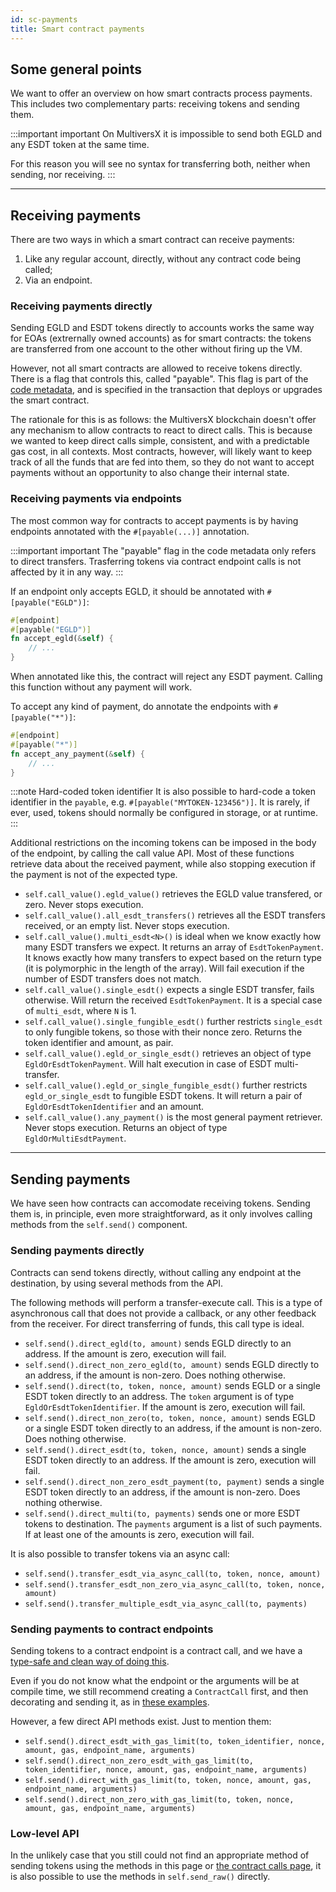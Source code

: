 ```yaml
---
id: sc-payments
title: Smart contract payments
---
```


[comment]: # (mx-abstract)

## Some general points

We want to offer an overview on how smart contracts process payments. This includes two complementary parts: receiving tokens and sending them.

:::important important
On MultiversX it is impossible to send both EGLD and any ESDT token at the same time.

For this reason you will see no syntax for transferring both, neither when sending, nor receiving.
:::


---

[comment]: # (mx-context-auto)

## Receiving payments

There are two ways in which a smart contract can receive payments:
1. Like any regular account, directly, without any contract code being called;
2. Via an endpoint.


[comment]: # (mx-context-auto)

### Receiving payments directly

Sending EGLD and ESDT tokens directly to accounts works the same way for EOAs (extrernally owned accounts) as for smart contracts: the tokens are transferred from one account to the other without firing up the VM.

However, not all smart contracts are allowed to receive tokens directly. There is a flag that controls this, called "payable". This flag is part of the [code metadata](/developers/data/code-metadata), and is specified in the transaction that deploys or upgrades the smart contract.

The rationale for this is as follows: the MultiversX blockchain doesn't offer any mechanism to allow contracts to react to direct calls. This is because we wanted to keep direct calls simple, consistent, and with a predictable gas cost, in all contexts. Most contracts, however, will likely want to keep track of all the funds that are fed into them, so they do not want to accept payments without an opportunity to also change their internal state.


[comment]: # (mx-context-auto)

### Receiving payments via endpoints

The most common way for contracts to accept payments is by having endpoints annotated with the `#[payable(...)]` annotation.

:::important important
The "payable" flag in the code metadata only refers to direct transfers. Trasferring tokens via contract endpoint calls is not affected by it in any way.
:::


If an endpoint only accepts EGLD, it should be annotated with `#[payable("EGLD")]`:

```rust
#[endpoint]
#[payable("EGLD")]
fn accept_egld(&self) {
	// ...
}
```

When annotated like this, the contract will reject any ESDT payment. Calling this function without any payment will work.

To accept any kind of payment, do annotate the endpoints with `#[payable("*")]`:

```rust
#[endpoint]
#[payable("*")]
fn accept_any_payment(&self) {
	// ...
}
```

:::note Hard-coded token identifier
It is also possible to hard-code a token identifier in the `payable`, e.g. `#[payable("MYTOKEN-123456")]`. It is rarely, if ever, used, tokens should normally be configured in storage, or at runtime.
:::

Additional restrictions on the incoming tokens can be imposed in the body of the endpoint, by calling the call value API. Most of these functions retrieve data about the received payment, while also stopping execution if the payment is not of the expected type.
- `self.call_value().egld_value()` retrieves the EGLD value transfered, or zero. Never stops execution.
- `self.call_value().all_esdt_transfers()` retrieves all the ESDT transfers received, or an empty list. Never stops execution.
- `self.call_value().multi_esdt<N>()` is ideal when we know exactly how many ESDT transfers we expect. It returns an array of `EsdtTokenPayment`. It knows exactly how many transfers to expect based on the return type (it is polymorphic in the length of the array). Will fail execution if the number of ESDT transfers does not match.
- `self.call_value().single_esdt()` expects a single ESDT transfer, fails otherwise. Will return the received `EsdtTokenPayment`. It is a special case of `multi_esdt`, where `N` is 1.
- `self.call_value().single_fungible_esdt()` further restricts `single_esdt` to only fungible tokens, so those with their nonce zero. Returns the token identifier and amount, as pair.
- `self.call_value().egld_or_single_esdt()` retrieves an object of type `EgldOrEsdtTokenPayment`. Will halt execution in case of ESDT multi-transfer.
- `self.call_value().egld_or_single_fungible_esdt()` further restricts `egld_or_single_esdt` to fungible ESDT tokens. It will return a pair of `EgldOrEsdtTokenIdentifier` and an amount.
- `self.call_value().any_payment()` is the most general payment retriever. Never stops execution. Returns an object of type `EgldOrMultiEsdtPayment`.



---

[comment]: # (mx-context-auto)

## Sending payments


We have seen how contracts can accomodate receiving tokens. Sending them is, in principle, even more straightforward, as it only involves calling methods from the `self.send()` component.


[comment]: # (mx-context-auto)

### Sending payments directly

Contracts can send tokens directly, without calling any endpoint at the destination, by using several methods from the API.

The following methods will perform a transfer-execute call. This is a type of asynchronous call that does not provide a callback, or any other feedback from the receiver. For direct transferring of funds, this call type is ideal. 

- `self.send().direct_egld(to, amount)` sends EGLD directly to an address. If the amount is zero, execution will fail.
- `self.send().direct_non_zero_egld(to, amount)` sends EGLD directly to an address, if the amount is non-zero. Does nothing otherwise.
- `self.send().direct(to, token, nonce, amount)` sends EGLD or a single ESDT token directly to an address. The `token` argument is of type `EgldOrEsdtTokenIdentifier`. If the amount is zero, execution will fail.
- `self.send().direct_non_zero(to, token, nonce, amount)` sends EGLD or a single ESDT token directly to an address, if the amount is non-zero. Does nothing otherwise.
- `self.send().direct_esdt(to, token, nonce, amount)` sends a single ESDT token directly to an address. If the amount is zero, execution will fail.
- `self.send().direct_non_zero_esdt_payment(to, payment)` sends a single ESDT token directly to an address, if the amount is non-zero. Does nothing otherwise.
- `self.send().direct_multi(to, payments)` sends one or more ESDT tokens to destination. The `payments` argument is a list of such payments. If at least one of the amounts is zero, execution will fail.

It is also possible to transfer tokens via an async call:
- `self.send().transfer_esdt_via_async_call(to, token, nonce, amount)`
- `self.send().transfer_esdt_non_zero_via_async_call(to, token, nonce, amount)`
- `self.send().transfer_multiple_esdt_via_async_call(to, payments)`


[comment]: # (mx-context-auto)

### Sending payments to contract endpoints

Sending tokens to a contract endpoint is a contract call, and we have a [type-safe and clean way of doing this](/developers/developer-reference/sc-contract-calls).

Even if you do not know what the endpoint or the arguments will be at compile time, we still recommend creating a `ContractCall` first, and then decorating and sending it, as in [these examples](/developers/developer-reference/sc-contract-calls#no-proxy).

However, a few direct API methods exist. Just to mention them:
- `self.send().direct_esdt_with_gas_limit(to, token_identifier, nonce, amount, gas, endpoint_name, arguments)`
- `self.send().direct_non_zero_esdt_with_gas_limit(to, token_identifier, nonce, amount, gas, endpoint_name, arguments)`
- `self.send().direct_with_gas_limit(to, token, nonce, amount, gas, endpoint_name, arguments)`
- `self.send().direct_non_zero_with_gas_limit(to, token, nonce, amount, gas, endpoint_name, arguments)`


[comment]: # (mx-context-auto)

### Low-level API

In the unlikely case that you still could not find an appropriate method of sending tokens using the methods in this page or [the contract calls page](/developers/developer-reference/sc-contract-calls), it is also possible to use the methods in `self.send_raw()` directly.

<!-- TODO: make SendRawWrapper public and post link to docs.rs. -->
